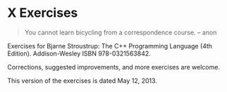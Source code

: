 # X Exercises

> You cannot learn bicycling from a correspondence course. 
> – anon

Exercises for Bjarne Stroustrup: The C++ Programming Language (4th Edition). Addison-Wesley ISBN 978-0321563842.

Corrections, suggested improvements, and more exercises are welcome.

This version of the exercises is dated May 12, 2013.
